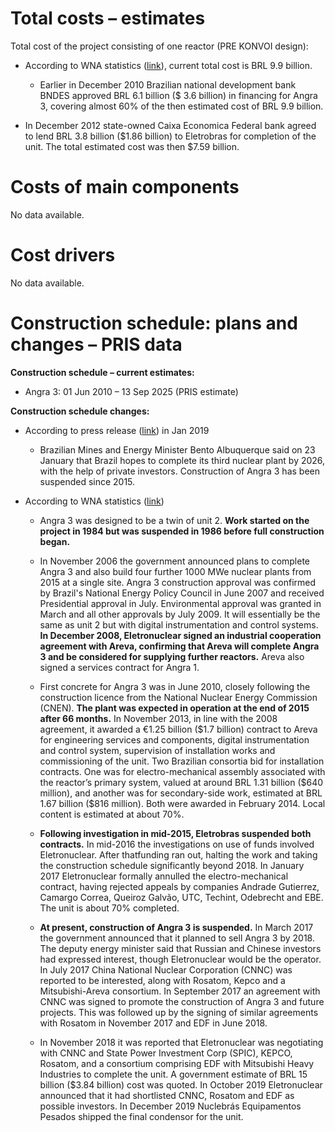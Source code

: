 **Total costs – estimates**
===========================

Total cost of the project consisting of one reactor (PRE KONVOI design):

-   According to WNA statistics ([link](https://www.world-nuclear.org/information-library/country-profiles/countries-a-f/brazil.aspx)), current total cost is BRL 9.9 billion.

    -   Earlier in December 2010 Brazilian national development bank BNDES
    approved BRL 6.1 billion (\$ 3.6 billion) in financing for Angra 3, covering almost 60% of the then estimated cost of BRL 9.9 billion.
-   In December 2012 state-owned Caixa Economica Federal bank agreed to lend BRL 3.8 billion (\$1.86 billion) to Eletrobras for completion of the unit. The total estimated cost was then \$7.59 billion.




**Costs of main components**
============================

No data available.



**Cost drivers**
================

No data available.



**Construction schedule: plans and changes – PRIS data**
========================================================

**Construction schedule – current estimates:**

-   Angra 3: 01 Jun 2010 – 13 Sep 2025 (PRIS estimate)



**Construction schedule changes:**

-   According to press release ([link](https://www.neimagazine.com/news/newsbrazil-reconsiders-completion-of-angra-3-6956581)) in Jan 2019

    -   Brazilian Mines and Energy Minister Bento Albuquerque said on 23 January that Brazil hopes to complete its third nuclear plant by 2026, with the help of private investors. Construction of Angra 3 has been suspended since 2015.




-   According to WNA statistics ([link](https://www.world-nuclear.org/information-library/country-profiles/countries-a-f/brazil.aspx))

    -   Angra 3 was designed to be a twin of unit 2. **Work started on the project in 1984 but was suspended in 1986 before full construction began.**

    -   In November 2006 the government announced plans to complete Angra 3 and also build four further 1000 MWe nuclear plants from 2015 at a single site. Angra 3 construction approval was confirmed by Brazil's National Energy Policy Council in June 2007 and received Presidential approval in July. Environmental approval was granted in March and all other approvals by July 2009. It will essentially be the same as unit 2 but with digital instrumentation and control systems. **In December 2008, Eletronuclear signed an industrial cooperation agreement with Areva, confirming that Areva will complete Angra 3 and be considered for supplying further reactors.** Areva also signed a services contract for Angra 1.

    -   First concrete for Angra 3 was in June 2010, closely following the construction licence from the National Nuclear Energy Commission (CNEN). **The plant was expected in operation at the end of 2015 after 66 months.** In November 2013, in line with the 2008 agreement, it awarded a €1.25 billion (\$1.7 billion) contract to Areva for engineering services and components, digital instrumentation and control system, supervision of installation works and commissioning of the unit. Two Brazilian consortia bid for installation contracts. One was for electro-mechanical assembly associated with the reactor’s primary system, valued at around BRL 1.31 billion (\$640 million), and another was for secondary-side work, estimated at BRL 1.67 billion (\$816 million). Both were awarded in February 2014. Local content is estimated at about 70%.

    -   **Following investigation in mid-2015, Eletrobras suspended both contracts.** In mid-2016 the investigations on use of funds involved Eletronuclear. After thatfunding ran out, halting the work and taking the construction schedule significantly beyond 2018. In January 2017 Eletronuclear formally annulled the electro-mechanical contract, having rejected appeals by companies Andrade Gutierrez, Camargo Correa, Queiroz Galvão, UTC, Techint, Odebrecht and EBE. The unit is about 70% completed.

    -   **At present, construction of Angra 3 is suspended.** In March 2017 the government announced that it planned to sell Angra 3 by 2018. The deputy energy minister said that Russian and Chinese investors had expressed interest, though Eletronuclear would be the operator. In July 2017 China National Nuclear Corporation (CNNC) was reported to be interested, along with Rosatom, Kepco and a Mitsubishi-Areva consortium. In September 2017 an agreement with CNNC was signed to promote the construction of Angra 3 and future projects. This was followed up by the signing of similar agreements with Rosatom in November 2017 and EDF in June 2018.

    -   In November 2018 it was reported that Eletronuclear was negotiating with CNNC and State Power Investment Corp (SPIC), KEPCO, Rosatom, and a consortium comprising EDF with Mitsubishi Heavy Industries to complete the unit. A government estimate of BRL 15 billion (\$3.84 billion) cost was quoted. In October 2019 Eletronuclear announced that it had shortlisted CNNC, Rosatom and EDF as possible investors. In December 2019 Nuclebrás Equipamentos Pesados shipped the final condensor for the unit.